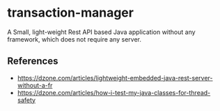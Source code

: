 # transaction-manager
A Small, light-weight Rest API based Java application without any framework, which does not require any server.

## References
- https://dzone.com/articles/lightweight-embedded-java-rest-server-without-a-fr
- https://dzone.com/articles/how-i-test-my-java-classes-for-thread-safety
